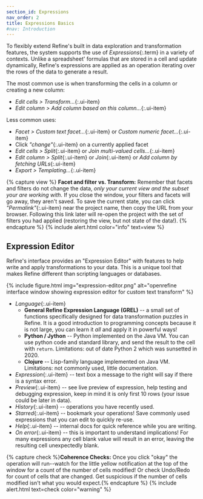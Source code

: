 ```yaml
---
section_id: Expressions
nav_order: 2
title: Expressions Basics
#nav: Introduction
---
```


To flexibly extend Refine's built in data exploration and transformation features, the system supports the use of *Expressions*{:.term} in a variety of contexts.
Unlike a spreadsheet' formulas that are stored in a cell and update dynamically, Refine's expressions are applied as an operation iterating over the rows of the data to generate a result.

The most common use is when transforming the cells in a column or creating a new column:

- *Edit cells > Transform...*{:.ui-item}
- *Edit column > Add column based on this column...*{:.ui-item}

Less common uses:

- *Facet > Custom text facet...*{:.ui-item} or *Custom numeric facet...*{:.ui-item} 
- Click *"change"*{:.ui-item} on a currently applied facet
- *Edit cells > Split*{:.ui-item} or *Join multi-valued cells...*{:.ui-item}
- *Edit column > Split*{:.ui-item} or *Join*{:.ui-item} or *Add column by fetching URLs*{:.ui-item}
- *Export > Templating...*{:.ui-item}

{% capture view %}
**Facet and filter vs. Transform:**
Remember that facets and filters do not change the data, *only your current view and the subset your are working with*.
If you close the window, your filters and facets will go away, they aren't saved.
To save the current state, you can click *"Permalink"*{:.ui-item} near the project name, then copy the URL from your browser.
Following this link later will re-open the project with the set of filters you had applied (restoring the view, but not state of the data!).
{% endcapture %}
{% include alert.html color="info" text=view %}

## Expression Editor

Refine's interface provides an "Expression Editor" with features to help write and apply transformations to your data.
This is a unique tool that makes Refine different than scripting languages or databases.

{% include figure.html img="expression-editor.png" alt="openrefine interface window showing expression editor for custom text transform" %}

- *Language*{:.ui-item}
    - **General Refine Expression Language (GREL)** -- a small set of functions specifically designed for data transformation puzzles in Refine. It is a good introduction to programming concepts because it is not large, you can learn it *all* and apply it in powerful ways!
    - **Python / Jython** -- Python implemented on the Java VM. You can use python code and standard library, and send the result to the cell with `return`. Limitations: out of date Python 2 which was sunsetted in 2020.
    - **Clojure** -- Lisp-family language implemented on Java VM. Limitations: not commonly used, little documentation. 
- *Expression*{:.ui-item} -- text box a message to the right will say if there is a syntax error.
- *Preview*{:.ui-item} -- see live preview of expression, help testing and debugging expression, keep in mind it is only first 10 rows (your issue could be later in data).
- *History*{:.ui-item} -- operations you have recently used.
- *Starred*{:.ui-item} -- bookmark your operations! Save commonly used expressions that you can edit to quickly re-use.
- *Help*{:.ui-item} -- internal docs for quick reference while you are writing.
- *On error*{:.ui-item} -- this is important to understand implications! For many expressions any cell blank value will result in an error, leaving the resulting cell unexpectedly blank. 

{% capture check %}**Coherence Checks:** Once you click "okay" the operation will run--watch for the little yellow notification at the top of the window for a count of the number of cells modified! Or check Undo/Redo for count of cells that are changed. Get suspicious if the number of cells modified isn't what you would expect.{% endcapture %}
{% include alert.html text=check color="warning" %}
